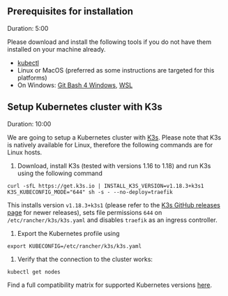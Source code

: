 
## Prerequisites for installation
Duration: 5:00

Please download and install the following tools if you do not have them installed on your machine already.

- [kubectl](https://kubernetes.io/docs/tasks/tools/install-kubectl/)
- Linux or MacOS (preferred as some instructions are targeted for this platforms)
- On Windows: [Git Bash 4 Windows](https://gitforwindows.org/), [WSL](https://docs.microsoft.com/en-us/windows/wsl/install-win10)

## Setup Kubernetes cluster with K3s
Duration: 10:00

We are going to setup a Kubernetes cluster with [K3s](https://k3s.io). Please note that K3s is natively available for Linux, therefore the following commands are for Linux hosts.

1. Download, install K3s (tested with versions 1.16 to 1.18) and run K3s using the following command
  ```
  curl -sfL https://get.k3s.io | INSTALL_K3S_VERSION=v1.18.3+k3s1 K3S_KUBECONFIG_MODE="644" sh -s - --no-deploy=traefik
  ```
  This installs version `v1.18.3+k3s1` (please refer to the [K3s GitHub releases page](https://github.com/rancher/k3s/releases) for newer releases), sets file permissions `644` on `/etc/rancher/k3s/k3s.yaml` and disables `traefik` as an ingress controller.

1. Export the Kubernetes profile using
  ```
  export KUBECONFIG=/etc/rancher/k3s/k3s.yaml
  ```

1. Verify that the connection to the cluster works:
  ```
  kubectl get nodes   
  ```


Find a full compatibility matrix for supported Kubernetes versions [here](https://keptn.sh/docs/0.11.x/operate/k8s_support/).
